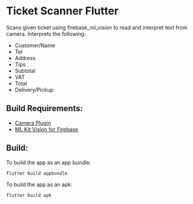 # Ticket Scanner Flutter
Scans given ticket using firebase_ml_vision to read and interpret text from camera.
Interprets the following:
* Customer/Name
* Tel
* Address
* Tips
* Subtotal
* VAT
* Total
* Delivery/Pickup

## Build Requirements:
* [Camera Plugin](https://pub.dev/packages/camera)
* [ML Kit Vision for Firebase](https://pub.dev/packages/firebase_ml_vision)

## Build:
To build the app as an app bundle:
```
flutter build appbundle
```
To build the app as an apk:
```
flutter build apk
```
